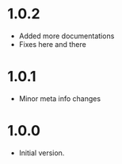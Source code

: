 # 1.0.2

- Added more documentations
- Fixes here and there

# 1.0.1

- Minor meta info changes

# 1.0.0

- Initial version.
